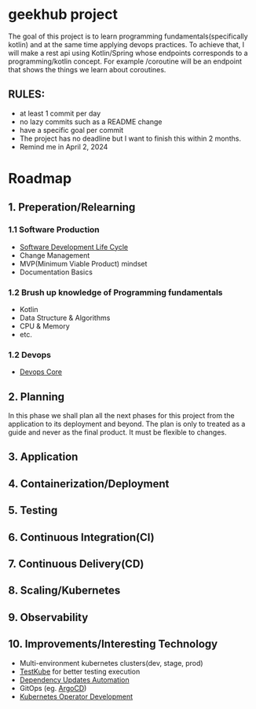 # geekhub project


The goal of this project is to learn programming fundamentals(specifically kotlin) and at the same time
applying devops practices. To achieve that, I will make a rest api using Kotlin/Spring whose endpoints 
corresponds to a programming/kotlin concept. For example /coroutine will be an endpoint that shows the
things we learn about coroutines.

## RULES:
 - at least 1 commit per day
 - no lazy commits such as a README change
 - have a specific goal per commit
 - The project has no deadline but I want to finish this within 2 months.
 - Remind me in April 2, 2024

# Roadmap
## 1. Preperation/Relearning
### 1.1 Software Production
- [Software Development Life Cycle](https://github.com/DevOpsHiveHQ/dynamic-devops-roadmap/blob/main/content/01-module.md#12-software-production---software-development-life-cycle)
- Change Management
- MVP(Minimum Viable Product) mindset
- Documentation Basics
### 1.2 Brush up knowledge of Programming fundamentals
- Kotlin
- Data Structure & Algorithms
- CPU & Memory
- etc.
### 1.2 Devops
- [Devops Core](https://github.com/DevOpsHiveHQ/dynamic-devops-roadmap/blob/main/content/01-module.md#15-devops-methodology---devops-and-devsecops-core-pillars)

## 2. Planning
In this phase we shall plan all the next phases for this project from the application to its deployment and beyond. The plan is only to treated as a guide and never as the final product. It must be flexible to changes.
  
## 3. Application
## 4. Containerization/Deployment
## 5. Testing
## 6. Continuous Integration(CI)
## 7. Continuous Delivery(CD)
## 8. Scaling/Kubernetes
## 9. Observability
## 10. Improvements/Interesting Technology
- Multi-environment kubernetes clusters(dev, stage, prod)
- [TestKube](https://testkube.io) for better testing execution
- [Dependency Updates Automation](https://docs.github.com/en/code-security/getting-started/dependabot-quickstart-guide)
- GitOps (eg. [ArgoCD](https://argo-cd.readthedocs.io/en/stable/getting_started/))
- [Kubernetes Operator Development](https://tech.aabouzaid.com/2020/03/introduction-to-kubernetes-operators-presentation.html)
